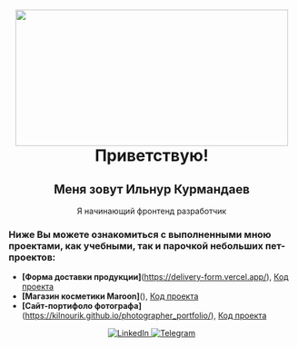 <div id="header" align="center">
    <h1>
    <img src="https://media.giphy.com/media/QLKSt3wQqlj7a/giphy.gif" width="480" height="240" frameBorder="0"><br/>
        Приветствую!
    </h1>
    <h2>Меня зовут Ильнур Курмандаев</h2>
    <p>Я начинающий фронтенд разработчик</p>
</div>

### Ниже Вы можете ознакомиться с выполненными мною проектами, как учебными, так и парочкой небольших пет-проектов:
- **[Форма доставки продукции]**(https://delivery-form.vercel.app/), [Код проекта](https://github.com/KIlnourik/delivery-form)
- **[Магазин косметики Maroon]**(), [Код проекта](https://github.com/KIlnourik/cosmetic-shop)
- **[Сайт-портифоло фотографа]**(https://kilnourik.github.io/photographer_portfolio/), [Код проекта]([https://github.com/KIlnourik/delivery-form)

<div id="socials" align="center">
    <a href="https://www.linkedin.com/in/ilnur-kurmandaev-196940282/">
        <img src="https://img.shields.io/badge/LinkedIn-blue?style=for-the-badge&logo=linkedin&logoColor=white" alt="LinkedIn">
    </a>
    <a href="https://t.me/KIlnourik">
        <img src="https://img.shields.io/badge/Telegram-blue?style=for-the-badge&logo=telegram&logoColor=white" alt="Telegram">
    </a>
</div>
